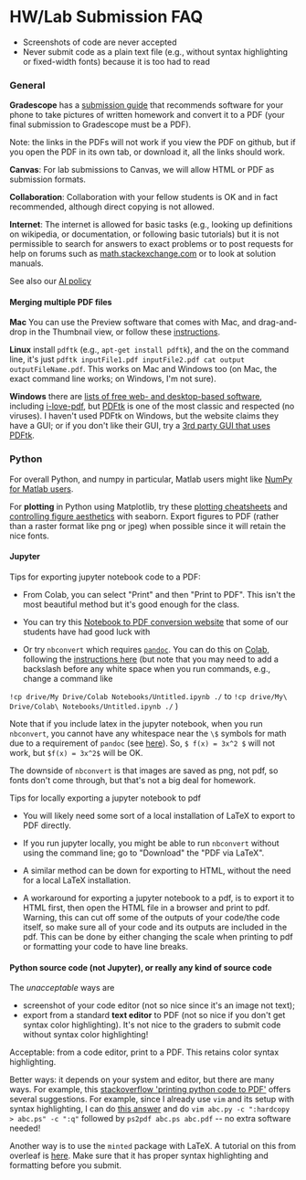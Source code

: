 # HW/Lab Submission FAQ

- Screenshots of code are never accepted
- Never submit code as a plain text file (e.g., without syntax highlighting or fixed-width fonts) because it is too had to read

### General

**Gradescope** has a [submission guide](https://gradescope-static-assets.s3.amazonaws.com/help/submitting_hw_guide.pdf) that recommends software for your phone to take pictures of written homework and convert it to a PDF (your final submission to Gradescope must be a PDF).

Note: the links in the PDFs will not work if you view the PDF on github, but if you open the PDF in its own tab, or download it, all the links should work.

**Canvas**: For lab submissions to Canvas, we will allow HTML or PDF as submission formats.

**Collaboration**: Collaboration with your fellow students is OK and in fact recommended, although direct copying is not allowed.

**Internet**: The internet is allowed for basic tasks (e.g., looking up definitions on wikipedia, or documentation, or following basic tutorials) but it is
not permissible to search for answers to exact problems or to post requests for help on forums such as [math.stackexchange.com](http://math.stackexchange.com/)
or to look at solution manuals.

See also our [AI policy](..//policies.md#ai-policy)

#### Merging multiple PDF files

**Mac** You can use the Preview software that comes with Mac, and drag-and-drop in the Thumbnail view, or follow these [instructions](https://support.apple.com/en-us/HT202945).

**Linux** install `pdftk` (e.g., `apt-get install pdftk`), and the on the command line, it's just `pdftk inputFile1.pdf inputFile2.pdf cat output outputFileName.pdf`.  This works on Mac and Windows too (on Mac, the exact command line works; on Windows, I'm not sure).

**Windows** there are [lists of free web- and desktop-based software](https://superuser.com/a/34294), including [i-love-pdf](https://www.ilovepdf.com/merge_pdf), but [PDFtk](https://www.pdflabs.com/tools/pdftk-the-pdf-toolkit/) is one of the most classic and respected (no viruses). I haven't used PDFtk on Windows, but the website claims they have a GUI; or if you don't like their GUI, try a [3rd party GUI that uses PDFtk](https://www.pdflabs.com/tools/pdftk-the-pdf-toolkit/).

### Python
For overall Python, and numpy in particular, Matlab users might like [NumPy for Matlab users](https://numpy.org/doc/stable/user/numpy-for-matlab-users.html).

For **plotting** in Python using Matplotlib, try these [plotting cheatsheets](https://github.com/matplotlib/cheatsheets) and [controlling figure aesthetics](https://seaborn.pydata.org/tutorial/aesthetics.html) with seaborn. Export figures to PDF (rather than a raster format like png or jpeg) when possible since it will retain the nice fonts.


#### Jupyter

Tips for exporting jupyter notebook code to a PDF:

- From Colab, you can select "Print" and then "Print to PDF". This isn't the most beautiful method but it's good enough for the class.

- You can try this [Notebook to PDF conversion website](https://htmtopdf.herokuapp.com/ipynbviewer/) that some of our students have had good luck with

- Or try `nbconvert` which requires [`pandoc`](https://pandoc.org/installing.html). You can do this on [Colab](https://colab.research.google.com/), following the [instructions here](https://stackoverflow.com/a/54191922) (but note that you may need to add a backslash before any white space when you run commands, e.g., change a command like

`!cp drive/My Drive/Colab Notebooks/Untitled.ipynb ./`
to
``!cp drive/My\ Drive/Colab\ Notebooks/Untitled.ipynb ./``
)

Note that if you include latex in the jupyter notebook, when you run `nbconvert`, you cannot have any whitespace near the `\$` symbols for math due to a requirement of `pandoc` (see [here](https://pandoc.org/MANUAL.html#extension-tex_math_dollars)).  So, ``$ f(x) = 3x^2 $`` will not work, but `$f(x) = 3x^2$` will be OK.

The downside of `nbconvert` is that images are saved as png, not pdf, so fonts don't come through, but that's not a big deal for homework.

Tips for locally exporting a jupyter notebook to pdf

- You will likely need some sort of a local installation of LaTeX to export to PDF directly.
  
- If you run jupyter locally, you might be able to run `nbconvert` without using the command line; go to "Download" the "PDF via LaTeX".
  
- A similar method can be down for exporting to HTML, without the need for a local LaTeX installation.

- A workaround for exporting a jupyter notebook to a pdf, is to export it to HTML first, then open the HTML file in a browser and print to pdf. Warning, this can cut off some of the outputs of your code/the code itself, so make sure all of your code and its outputs are included in the pdf. This can be done by either changing the scale when printing to pdf or formatting your code to have line breaks.


#### Python source code (not Jupyter), or really any kind of source code
The *unacceptable* ways are
- screenshot of your code editor (not so nice since it's an image not text);
- export from a standard **text editor** to PDF (not so nice if you don't get syntax color highlighting). It's not nice to the graders to submit code without syntax color highlighting!

Acceptable: from a code editor, print to a PDF. This retains color syntax highlighting.

Better ways: it depends on your system and editor, but there are many ways. For example, this [stackoverflow 'printing python code to PDF'](https://stackoverflow.com/q/20412038) offers several suggestions. For example, since I already use `vim` and its setup with syntax highlighting, I can do [this answer](https://stackoverflow.com/a/20412421) and do `vim abc.py -c ":hardcopy > abc.ps" -c ":q"` followed by `ps2pdf abc.ps abc.pdf` -- no extra software needed!

Another way is to use the `minted` package with LaTeX. A tutorial on this from overleaf is [here](https://www.overleaf.com/learn/latex/Code_Highlighting_with_minted). Make sure that it has proper syntax highlighting and formatting before you submit.
